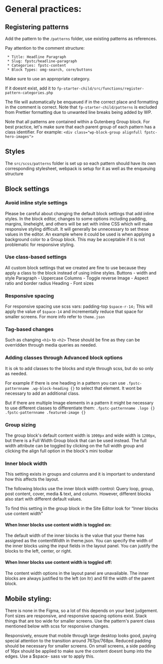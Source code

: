 # General practices:

## Registering patterns

Add the pattern to the `/patterns` folder, use existing patterns as references.

Pay attention to the comment structure:

```
 * Title: Headline Paragraph
 * Slug: fpstc/headline-paragraph
 * Categories: fpstc-content
 * Block Types: omg-search, core/buttons
```

Make sure to use an appropriate category.

If it doesnt exist, add it to `fp-starter-child/src/functions/register-pattern-categories.php`

The file will automatically be enqueued if in the correct place and formatting in the comment is correct.
Note that `fp-starter-child/patterns` is excluded from Prettier formatting due to unwanted line breaks being added by WP.

Note that all patterns are contained within a Gutenberg Group block. For best practice, let's make sure that each parent group of each pattern has a class identifier. For example:
`<div class="wp-block-group alignfull fpstc-hero-images">`

## Styles

The `src/scss/patterns` folder is set up so each pattern should have its own corresponding stylesheet, webpack is setup for it as well as the enqueuing structure

## Block settings

### Avoid inline style settings

Please be careful about changing the default block settings that add inline styles.
In the block editor, changes to some options including padding, margins, lineheight, and others will be set with inline CSS which will make responsive styling difficult.
It will generally be unnecessary to set these values in the editor.
An example where it could be used is when applying a background color to a Group block. This may be acceptable if it is not problematic for responsive styling.

### Use class-based settings

All custom block settings that we created are fine to use because they apply a class to the block instead of using inline styles.
Buttons - width and style
Paragraph - Uppercase
Columns - Toggle reverse
Image - Aspect ratio and border radius
Heading - Font sizes

### Responsive spacing

For responsive spacing use scss vars:
padding-top `$space-r-14;`
This will apply the value of `$space-14` and incrementally reduce that space for smaller screens.
For more info refer to `theme.json`

### Tag-based changes

Such as changing `<h1>` to `<h2>`
These should be fine as they can be overridden through media queries as needed.

### Adding classes through Advanced block options

It is ok to add classes to the blocks and style through scss, but do so only as needed.

For example if there is one heading in a pattern you can use `.fpstc-patternname .wp-block-heading {}` to select that element. It wont be necessary to add an additional class.

But if there are multiple Image elements in a pattern it might be necessary to use different classes to differentiate them:
`.fpstc-patternname .logo {} `
`.fpstc-patternname .featured-image {} `

### Group sizing

The group block's default content width is `1000px` and wide width is `1200px`, but there is a Full Width Group block that can be used instead.
The full width attribute can be toggled by clicking on the full width group and clicking the align full option in the block's mini toolbar

### Inner block width

This setting exists in groups and columns and it is important to understand how this affects the layout.

The following blocks use the inner block width control: Query loop, group, post content, cover, media & text, and column. However, different blocks also start with different default values.

To find this setting in the group block in the Site Editor look for “Inner blocks use content width”

#### When Inner blocks use content width is toggled on:

The default width of the inner blocks is the value that your theme has assigned as the contentWidth in theme.json.
You can specify the width of the inner blocks using the input fields in the layout panel.
You can justify the blocks to the left, center, or right.

#### When Inner blocks use content width is toggled off:

The content width options in the layout panel are unavailable.
The inner blocks are always justified to the left (on ltr) and fill the width of the parent block.

## Mobile styling:

There is none in the Figma, so a lot of this depends on your best judgement.
Font sizes are responsive, and responsive spacing options exist.
Stack things that are too wide for smaller screens.
Use the pattern's parent class mentioned below with scss for responsive changes.

Responsively, ensure that mobile through large desktop looks good, paying special attention to the transition around 767px/768px.
Reduced padding should be necessary for smaller screens.
On small screens, a side padding of 16px should be applied to make sure the content doesnt bump into the edges. Use a $space- sass var to apply this.
